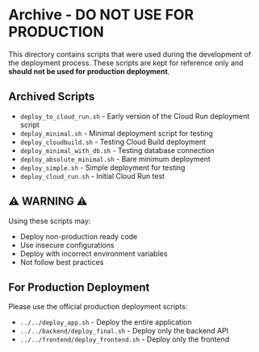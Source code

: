 # Archive - DO NOT USE FOR PRODUCTION

This directory contains scripts that were used during the development of the deployment process. These scripts are kept for reference only and **should not be used for production deployment**.

## Archived Scripts

- `deploy_to_cloud_run.sh` - Early version of the Cloud Run deployment script
- `deploy_minimal.sh` - Minimal deployment script for testing
- `deploy_cloudbuild.sh` - Testing Cloud Build deployment
- `deploy_minimal_with_db.sh` - Testing database connection
- `deploy_absolute_minimal.sh` - Bare minimum deployment
- `deploy_simple.sh` - Simple deployment for testing
- `deploy_cloud_run.sh` - Initial Cloud Run test

## ⚠️ WARNING ⚠️

Using these scripts may:
- Deploy non-production ready code
- Use insecure configurations
- Deploy with incorrect environment variables
- Not follow best practices

## For Production Deployment

Please use the official production deployment scripts:

- `../../deploy_app.sh` - Deploy the entire application
- `../../backend/deploy_final.sh` - Deploy only the backend API
- `../../frontend/deploy_frontend.sh` - Deploy only the frontend 